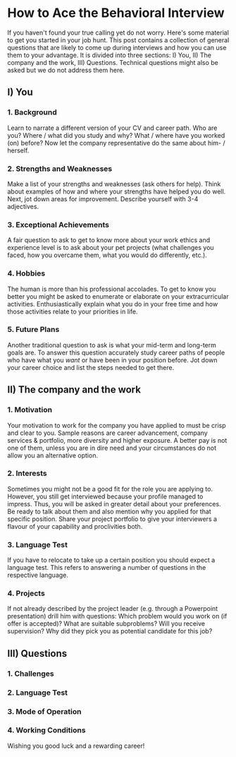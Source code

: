 # How to Ace the Behavioral Interview

If you haven't found your true calling yet do not worry. Here's some material to get you started in your job hunt. This post contains a collection of general questions that are likely to come up during interviews and how you can use them to your advantage. It is divided into three sections: I) You, II) The company and the work, III) Questions. Technical questions might also be asked but we do not address them here.

## I) You
### 1. Background
Learn to narrate a different version of your CV and career path. Who are you? Where / what did you study and why? What / where have you worked (on) before? Now let the company representative do the same about him- / herself.
### 2. Strengths and Weaknesses
Make a list of your strengths and weaknesses (ask others for help). Think about examples of how and where your strengths have helped you do well. Next, jot down areas for improvement. Describe yourself with 3-4 adjectives.
### 3. Exceptional Achievements
A fair question to ask to get to know more about your work ethics and experience level is to ask about your pet projects (what challenges you faced, how you overcame them, what you would do differently, etc.).
### 4. Hobbies
The human is more than his professional accolades. To get to know you better you might be asked to enumerate or elaborate on your extracurricular activities. Enthusiastically explain what you do in your free time and how those activities relate to your priorities in life.
### 5. Future Plans
Another traditional question to ask is what your mid-term and long-term goals are. To answer this question accurately study career paths of people who have what you *want* or have been in your position before. Jot down your career choice and list the steps needed to get there.
## II) The company and the work
### 1. Motivation
Your motivation to work for the company you have applied to must be crisp and clear to you. Sample reasons are career advancement, company services & portfolio, more diversity and higher exposure. A better pay is not one of them, unless you are in dire need and your circumstances do not allow you an alternative option.
### 2. Interests
Sometimes you might not be a good fit for the role you are applying to. However, you still get interviewed because your profile managed to impress. Thus, you will be asked in greater detail about your preferences. Be ready to talk about them and also mention why you applied for that specific position. Share your project portfolio to give your interviewers a flavour of your capability and proclivities both.
### 3. Language Test
If you have to relocate to take up a certain position you should expect a language test. This refers to answering a number of questions in the respective language.
### 4. Projects
If not already described by the project leader (e.g. through a Powerpoint presentation) drill him with questions: Which problem would you work on (if offer is accepted)? What are suitable subproblems? Will you receive supervision? Why did they pick you as potential candidate for this job?

## III) Questions
### 1. Challenges
### 2. Language Test
### 3. Mode of Operation
### 4. Working Conditions


Wishing you good luck and a rewarding career!
